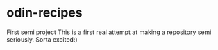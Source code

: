 # odin-recipes
First semi project
This is a first real attempt at making a repository semi seriously. Sorta excited:) 